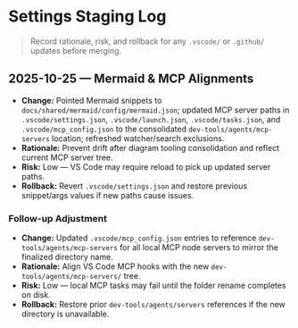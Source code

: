 # Settings Staging Log

> Record rationale, risk, and rollback for any `.vscode/` or `.github/` updates before merging.

## 2025-10-25 — Mermaid & MCP Alignments

- **Change:** Pointed Mermaid snippets to `docs/shared/mermaid/config/mermaid.json`; updated MCP server paths in `.vscode/settings.json`, `.vscode/launch.json`, `.vscode/tasks.json`, and `.vscode/mcp_config.json` to the consolidated `dev-tools/agents/mcp-servers` location; refreshed watcher/search exclusions.
- **Rationale:** Prevent drift after diagram tooling consolidation and reflect current MCP server tree.
- **Risk:** Low — VS Code may require reload to pick up updated server paths.
- **Rollback:** Revert `.vscode/settings.json` and restore previous snippet/args values if new paths cause issues.

### Follow-up Adjustment

- **Change:** Updated `.vscode/mcp_config.json` entries to reference `dev-tools/agents/mcp-servers` for all local MCP node servers to mirror the finalized directory name.
- **Rationale:** Align VS Code MCP hooks with the new `dev-tools/agents/mcp-servers/` tree.
- **Risk:** Low — local MCP tasks may fail until the folder rename completes on disk.
- **Rollback:** Restore prior `dev-tools/agents/servers` references if the new directory is unavailable.
